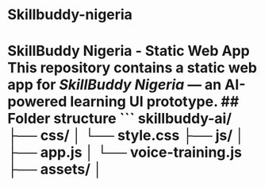 # Skillbuddy-nigeria
# SkillBuddy Nigeria - Static Web App  This repository contains a static web app for *SkillBuddy Nigeria* — an AI-powered learning UI prototype.  ## Folder structure ``` skillbuddy-ai/ ├── css/ │   └── style.css ├── js/ │   ├── app.js │   └── voice-training.js ├── assets/ │   
